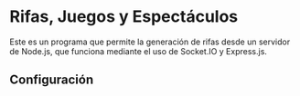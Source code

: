 # Rifas, Juegos y Espectáculos

Este es un programa que permite la generación de rifas desde un servidor de Node.js, que funciona mediante el uso de Socket.IO y Express.js.

## Configuración